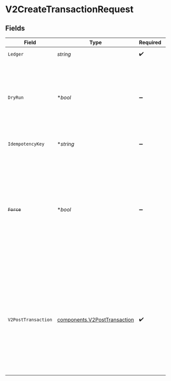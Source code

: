 # V2CreateTransactionRequest


## Fields

| Field                                                                                                                                                                                  | Type                                                                                                                                                                                   | Required                                                                                                                                                                               | Description                                                                                                                                                                            | Example                                                                                                                                                                                |
| -------------------------------------------------------------------------------------------------------------------------------------------------------------------------------------- | -------------------------------------------------------------------------------------------------------------------------------------------------------------------------------------- | -------------------------------------------------------------------------------------------------------------------------------------------------------------------------------------- | -------------------------------------------------------------------------------------------------------------------------------------------------------------------------------------- | -------------------------------------------------------------------------------------------------------------------------------------------------------------------------------------- |
| `Ledger`                                                                                                                                                                               | *string*                                                                                                                                                                               | :heavy_check_mark:                                                                                                                                                                     | Name of the ledger.                                                                                                                                                                    | ledger001                                                                                                                                                                              |
| `DryRun`                                                                                                                                                                               | **bool*                                                                                                                                                                                | :heavy_minus_sign:                                                                                                                                                                     | Set the dryRun mode. dry run mode doesn't add the logs to the database or publish a message to the message broker.                                                                     | true                                                                                                                                                                                   |
| `IdempotencyKey`                                                                                                                                                                       | **string*                                                                                                                                                                              | :heavy_minus_sign:                                                                                                                                                                     | Use an idempotency key                                                                                                                                                                 |                                                                                                                                                                                        |
| ~~`Force`~~                                                                                                                                                                            | **bool*                                                                                                                                                                                | :heavy_minus_sign:                                                                                                                                                                     | : warning: ** DEPRECATED **: This will be removed in a future release, please migrate away from it as soon as possible.<br/><br/>Disable balance checks when passing postings          | true                                                                                                                                                                                   |
| `V2PostTransaction`                                                                                                                                                                    | [components.V2PostTransaction](../../models/components/v2posttransaction.md)                                                                                                           | :heavy_check_mark:                                                                                                                                                                     | The request body must contain at least one of the following objects:<br/>  - `postings`: suitable for simple transactions<br/>  - `script`: enabling more complex transactions with Numscript<br/> |                                                                                                                                                                                        |